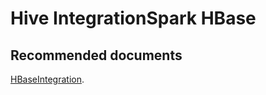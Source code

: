 <properties
  pageTitle="Hive IntegrationSpark HBase"
  description="Hive IntegrationSpark HBase"
  Service="microsoft.hdinsight"
  resource="clusters"
  authors="pjfreitas"
  ms.author="pfreitas"
  displayOrder="22"
  selfHelpType="resource"
  supportTopicIds="32629062"
  resourceTags=""
  productPesIds="15078"
  cloudEnvironments="public"
  ArticleId="5aa4066b-1701-4216-b4ec-7a70b71f49a3"
/>

# Hive IntegrationSpark HBase

## **Recommended documents**

[HBaseIntegration](https://cwiki.apache.org/confluence/display/Hive/HBaseIntegration).<br>
